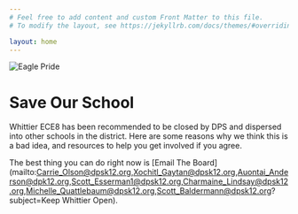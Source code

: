 ```yaml
---
# Feel free to add content and custom Front Matter to this file.
# To modify the layout, see https://jekyllrb.com/docs/themes/#overriding-theme-defaults

layout: home
---
```

![Eagle Pride](https://whittier.dpsk12.org/wp-content/uploads/sites/152/Whittier_Eagle_Horizontal_Web.jpg)

# Save Our School

Whittier ECE8 has been recommended to be closed by DPS and dispersed into other schools in the district.
Here are some reasons why we think this is a bad idea, and resources to help you get involved if you agree.

The best thing you can do right now is [Email The Board](mailto:Carrie_Olson@dpsk12.org,Xochitl_Gaytan@dpsk12.org,Auontai_Anderson@dpk12.org,Scott_Esserman1@dpsk12.org,Charmaine_Lindsay@dpsk12.org,Michelle_Quattlebaum@dpsk12.org,Scott_Baldermann@dpsk12.org?subject=Keep Whittier Open).
